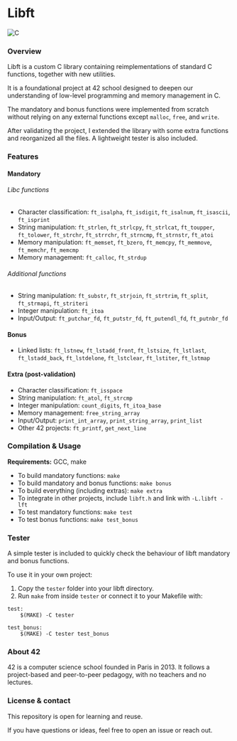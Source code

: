 # Libft

![C](https://img.shields.io/badge/language-C-blue.svg)

### Overview

Libft is a custom C library containing reimplementations of standard C functions, together with new utilities.

It is a foundational project at 42 school designed to deepen our understanding of low-level programming and memory management in C.

The mandatory and bonus functions were implemented from scratch without relying on any external functions except `malloc`, `free`, and `write`.

After validating the project, I extended the library with some extra functions and reorganized all the files. A lightweight tester is also included.


### Features

#### Mandatory

###### Libc functions
* Character classification: `ft_isalpha`, `ft_isdigit`, `ft_isalnum`, `ft_isascii`, `ft_isprint`
* String manipulation: `ft_strlen`, `ft_strlcpy`, `ft_strlcat`, `ft_toupper`, `ft_tolower`, `ft_strchr`, `ft_strrchr`, `ft_strncmp`, `ft_strnstr`, `ft_atoi`
* Memory manipulation: `ft_memset`, `ft_bzero`, `ft_memcpy`, `ft_memmove`, `ft_memchr`, `ft_memcmp`
* Memory management: `ft_calloc`, `ft_strdup`

###### Additional functions

* String manipulation: `ft_substr`, `ft_strjoin`, `ft_strtrim`, `ft_split`, `ft_strmapi`, `ft_striteri`
* Integer manipulation: `ft_itoa`
* Input/Output: `ft_putchar_fd`, `ft_putstr_fd`, `ft_putendl_fd`, `ft_putnbr_fd`

#### Bonus

* Linked lists: `ft_lstnew`, `ft_lstadd_front`, `ft_lstsize`, `ft_lstlast`, `ft_lstadd_back`, `ft_lstdelone`, `ft_lstclear`, `ft_lstiter`, `ft_lstmap`

#### Extra (post-validation)
* Character classification: `ft_isspace`
* String manipulation: `ft_atol`, `ft_strcmp`
* Integer manipulation: `count_digits`, `ft_itoa_base`
* Memory management: `free_string_array`
* Input/Output: `print_int_array`, `print_string_array`, `print_list`
* Other 42 projects: `ft_printf`, `get_next_line`


### Compilation & Usage

**Requirements:** GCC, make

* To build mandatory functions: `make`
* To build mandatory and bonus functions: `make bonus`
* To build everything (including extras): `make extra`
* To integrate in other projects, include `libft.h` and link with `-L.libft -lft`
* To test mandatory functions: `make test`
* To test bonus functions: `make test_bonus`


### Tester
A simple tester is included to quickly check the behaviour of libft mandatory and bonus functions.

To use it in your own project:
1. Copy the `tester` folder into your libft directory.
2. Run `make` from inside `tester` or connect it to your Makefile with:
```
test:
	$(MAKE) -C tester

test_bonus:
	$(MAKE) -C tester test_bonus
```


### About 42

42 is a computer science school founded in Paris in 2013. It follows a project-based and peer-to-peer pedagogy, with no teachers and no lectures.


### License & contact

This repository is open for learning and reuse.

If you have questions or ideas, feel free to open an issue or reach out.